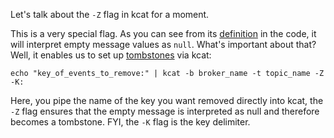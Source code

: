 Let's talk about the `-Z` flag in kcat for a moment.

This is a very special flag. As you can see from its [definition](https://github.com/edenhill/kcat/blob/ab6ce814fa2e435359e77a1d3813853248679206/kcat.h#L100) in the code, it will interpret empty message values as `null`. What's important about that? Well, it enables us to set up [tombstones](https://medium.com/@damienthomlutz/deleting-records-in-kafka-aka-tombstones-651114655a16) via kcat:

```
echo "key_of_events_to_remove:" | kcat -b broker_name -t topic_name -Z -K:
```

Here, you pipe the name of the key you want removed directly into kcat, the `-Z` flag ensures that the empty message is interpreted as null and therefore becomes a tombstone. FYI, the `-K` flag is the key delimiter. 